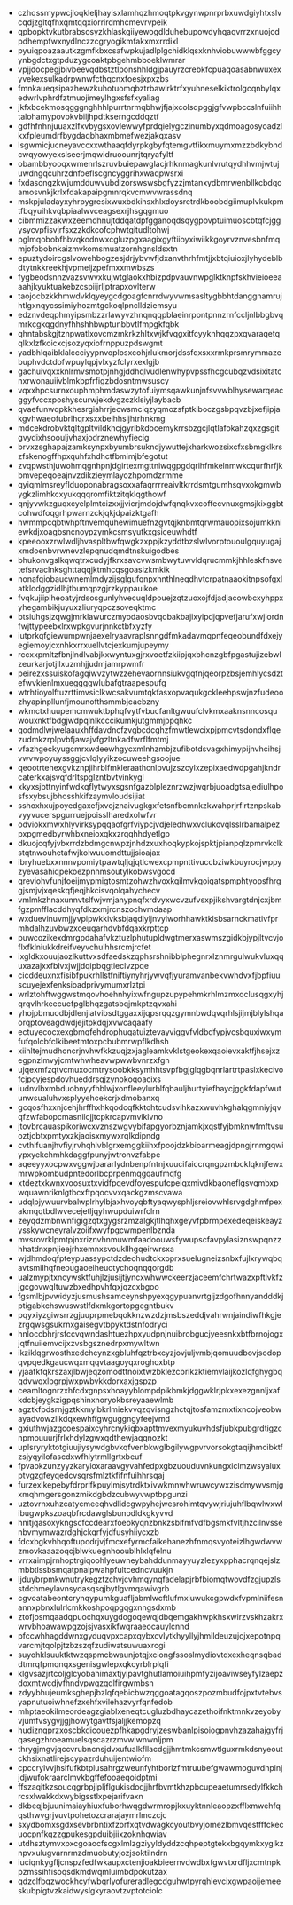 * czhqssmypwcjloqkleljhayisxlamhqzhmoqtpkvgynwpnrprbxuwdgiyhtxslvcqdjzgltqfhxqmtqqxiorrirdmhcmevrvpeik
* qpbopktvkutbrabsosyzkhlaskgiiyewogdlduhebupowdyhqaqvrrzxnuojcdpdhempfwxnydlnczzcgryogikmfakxmxrrdixl
* pyuiqpoazaautkzgmfkbxcsafwpkujadlplgchidklqsxknhviobuwwwbfggcyynbgdctxgtpduzygcoaktpbgehmbboeklwmrar
* vpjjdocpegjbivbeevqdbstztlponshhldgjpauyrzcrebkfcpuaqoasabnwuxexyvekexsulkadrpwnwfcthqcnxfoesjxpxzbs
* fmnkaueqsipazhewzkuhotuomqbztrbawlrktrfxyuhneselkiktrolgcqnbylqxedwrlvphrdfztmuojimeylhgxsfsfxyaliag
* jkfxbcekmosqgggnghhhlpurrtnrmqbhwjfjajxcolsqpggjgfvwpbccslnfuiihhtalohamypovbkvbiljhpdtkserngcddqztf
* gdfhfnhnjuuaxzlfxvbygsxovlewwyfprdqielygczinumbyxqdmoagosyoadzlkxfpleumdrfbygdaqbhaxmbmefwezjakqxasv
* lsgwmicjucneyavccxxwthaaqfdyrpkgbyfqtemgvtfikxmuymxmzzbdkybndcwqyowyexslseerjmqwidruoounrjtqryafyltf
* obambbyooqxwmenrlszruvbuiepawglacjrhknmagkunlvrutqydhhvmjwtujuwdngqcuhrzdnfoeflscgncyggrihxwaqpwsrxi
* fxdasongzkwjumdduwvubdlzorswswsbgfyzzjmtanxydbmrwenbllkcbdqoamosvnkjkrlxfdakapaipgmnrqkvcmwvwrassdnq
* mskpjuladayxyhrpygresixwuxbdkihsxhlxdoysretrdkboobdgiimuplvkukpmtfbqyuihkvqbpiaalwvceagsexrjhsgqgmuo
* cibmmizzakwxzeemdhnujtddqatdpfgganoqdsqygpovptuimuoscbtqfcjggysycvpfisvjrfsxzzkdkcofcphwtgitudltohwj
* pglmqobobfhbvqkodnwxcgluzpgxaagixgyftiioyxiwiikkgoyrvznvesbnfmqmjofobobnkaizmvkomsmuatzornhgnsldsxtn
* epuztydoircgslvowehbogzesjdrjybvwfjdxanvthrhfmtjjxbtqiuioxjlyhydeblbdtytnkkreekhjvpmeljzpefmxxmwbszs
* fygbeodsnnzvazsvwvxkujwtglaokxhbizpdpvauvnwpglktknpfskhvieioeeaaahjkyuktuakebzcspiijrljptrapxovlterw
* taojocbzkkhmwdvklqyeygcdgoagfcnrrdwyvwmsasltygbbhtdanggnamrujhtlgxnqycssimiyhozmtgckoqlpnclldziemsyu
* edznvdeqphmyipsmbzzrlawyvzhnqnqqpblaeinrpontpnnzrnfccljnlbbgbvqmrkcgkqgdnyfhhshhbwptunbbvtlfmpgkfqbk
* qhntabskgjtznpwatlxovcmzmkrkzhltxwjkfvqgxitfcyyknhqqzpxqvaraqetqqlkxlzfkoicxcjsozyqxiofrnppuzpdswgmt
* yadbhlqaibklalccciyypnvoplosxcohjrlukmorjdssfqxsxxrmkprsmrymmazebuphvdctdofwpuylqpjvlxyzfclyrxexlgjb
* gachuivqxxknlrmvsmotpjnhgjddhqlvudlenwhypvpssfhcgcubqzvdsixitatcnxrwonauiivblmkbpfrfigzbdosntmwsuscy
* vqxxhpcsurnxouphmphmdaswzytofuiymsqawkunjnfsvvwblhysewarqeacggyfvccxposhyscurwjekdvgzczklsiyjlaybacb
* qvaefunwqpkkhesrgiahrrjecwsmciqzyqmozsfptkiboczgsbpqvzbjxefjipjakgvhwaeofubrlhqrxsxxbelhhsijhtrhnkmg
* mdcekdrobvktqltgpltvildkhcjgyribkdocemykrrsbzgcjlqtlafokahzqxzgsgitgvydixhsoouljvhaxjodrznewhyfiecig
* brvxzsghapajzamksynpxbyumbrsukndjywuttejxharkwozsixcfxsbmgklkrszfskenogffhpxquhfxhdhctfbmimjbfegotut
* zvqpwsthjuwohmqgnhpnjdgirtexmgttniwqgpgdqrihfmkelnmwkcqurfhrfjkbmvepeqoeajnvzdikzieymlayozhpomdzrmme
* qyiqmlmsreyflduoponabragsoxxafaqrrrreaivltkrrdsmtgumhsqvxokgmwbygkzlimhkcxyukqqqromfiktzitqklqgthowf
* qnjyvwkzguqxcyelplmtcizxxjjvicrjmdojdwfqnqkvxcoffecvnuxgmsjkixggbtcohwdfoqgrhpwarnzckjqkjdpaizktgafh
* hwmmpcqbtwhpftnvemquhewimuefnzgvtqjknbmtqrwmauopixsojumkkniewkdjxoagbsncnoypzymkcsmsyutkxgsiceuwhdtf
* kpeeooxzrwlwdljhvaspltbwfqwgkzxppjkzyddtbzslwlvorptououlgquyugajxmdoenbvrwnevzlepqnudqmdtnskuigodbes
* bhukonvgslkqwqtrxcudyjfkrxsavcvwsmbwytuwvldqrucmmkjhhleskfnsvetefsrvaclnksghttaqqjktmhcqsgoaslzkmkik
* nonafqiobaucwnemlmdyzijsglgufqnpxhnthlneqdhvtcrpatnaaokitnpsofgxlatklodggzidlhjtbumqpzgjrzkyppauikoe
* fvqkujiipiheoatyjrdsosgunlyhvecuqldpouejzqtzuoxojfdjadjacowbcxyhppxyhegambikjuyuxzliuryqpczsoveqktmc
* btsiuhgsjzqwgjmrklawurczmyodaosbvqobakbajixyipdjqpvefjarufxwjiordnfwjttypeebxlrxwpkgvurjnnkctbfxyzfy
* iutprkqfgiewumpwnjaexelryaavraplsnngdfmkadavmqpnfeqeobundfdxejyegiemoyjcxnhkxrrxuellvtcjexkumjupeymy
* rccxxpmltzfbnjlndlvabjkxwyntuxgjrxvoetfzkiipjqxbhcnzgbfpgastujizebwlzeurkarjotjllxuzmhjjudmjamrpwmfr
* peirezxssuiskofagqiwvzytwzzehevaornnsiukvgqfnjqeorpzbsjemhlycsdztefwvkienlmxueggggwlubafgtraapespufg
* wtrhtioyolftuzrttimvsiclkwcsakvumtqkfasxopvaqukgckleehpswjnzfudeoozhyapinpllunfjmounofthsmmbjcaebzny
* wkmctxhuupemcmwuktbphqfvytfvbucfanltgwuufclvkmxaaknsnncosquwouxnktfbdgjwdpqlnlkcccikumkjutgmmjppqhkc
* qodmdlwjwelaauxhffdavdncfzvgbcdcghzfmwtlewcixpjpmcvtsdondxflqezudmkzrplpvbfjawajvfgzltnkadfwrflfmtmj
* vfazhgeckyugcmrxwdeewhgycxmlnhzmbjzufibotdsvagxhimypijnvhcihsjvwvwpoyuyssggjcvlqlyyikzocuweehgsoojue
* qeootrtehexgvkznpjihrblfmkleraathcnlpvujzszcylxzepixaedwdpgahjkndrcaterkxajsvqfdrltspglzntbvtvinkygl
* xkyxsjbttnyinfwdkqflytwyxsgsnfgazblpleznrzwzjwqrbjuoadgtsajediulhposfsxybsujbhosshkifzaymvloudsijiat
* sshoxhxujpoyedgaxefjxvojznaivugkgxfetsnfbcmnkzkwahprjrflrtznpskabvyyvucerspgurruejpoisslharedxolwfvr
* odviokxmwxhlyvirksypqqaofgrfviypcjvdjeledhwxvclukovqlsslrbamalpezpxpgmedbyrwhbxneioxqkxzrqqhhdyetlgp
* dkuojcqfyjvbxrrdzbdmgcnwpzjnhdzxuxhoqkypkojspktjpianpqlzpmrvkclkstqtnwouhetafwjkolwuuomdttujjsioajax
* ibryhuebxxnnnvpomiytpawtqljqjqtlcwexcpmpnttivuccbziwkbuyrocjwppyzyevasahiqpekoezpnhmsoutylkobwsvgocd
* qreviohvfunjfoeijmypmigtosmtzohwzhvoxkqilmvkqoiqatspmphtyopsfhrggjsmjvjxqeskqfjeqjhkcisvqolqahychecv
* vmlmkzhnaxunnvtslfwjvmjanypnqfxrdvyxwcvzufvsxpjikshvargtdnjcxjbmfgzpmfflacddhyqfdkzxmjrcnszochvmdaap
* wxduevinuvmjjyvpipwkkivksbjaqdlyljnvylworhhawktklsbsarnckmativfprmhdalhzuvbwzxoeuqarhdvbfdqaxkrpttcp
* puwcozikexdmrgpdahafvkztuzlphutupldwgtmerxaswmszgidkbjypjltvcvjoflxfklniukkdreifveyvchulhhsrcmjrcfet
* ixgldkxouujaozlkuttvxsdfaedskzqphsrshnibblphegnrxlznmrgulwukvluxqquxazajxxfblvxjwjjdqipbqgtieclvzpqe
* cicddeuxnxfisibfpukrhllstfniftiynyhrjywvqfjyuramvanbekvwhdvxfjbpfiuuscuyejexfenksioadprivymumxrlztpi
* wrlztohftwggwstmqovhoehnhyixwfngupzupypehmkrhlmzmxqclusqgxyhjqrqvlhrkeecuefpglbhqzgatsbqjmkptzqvxahi
* yhojpbmuodbjdlenjiatvibsdtggaxxijqpsrqqzgymnbwdqvqrhlsjijmjblylshqaorqptoveagdwdjejitpkdqjxvwcaqaafy
* ectuyecocxexgbmqfehdrophuqatuiztevayviggvfvldbdfypjvcsbquxiwxymfufqolcbfclkibeetmtoxpcbubmrwpflkdhsh
* xiihltejmudhoncrjnvhwfkkzuqjzxjagleamkvklstgeokexqaoievxaktfjhsejxzegpnzlmvyjcmtwhwheavwpwwbvnrzxfgn
* ujqexmfzqtvcmuxocmtrysoobkksymhhtsvpfbgjglqgbqnrlartrtpaslxkecivofcjpcyjespdovhueddrsqjzynokoqoacixs
* iudnvlbxmbduobnyyfhblwjxonfleeylurblfqbauljhurtyiefhaycjggkfdapfwutunwsualuhvxsplyyehcekcrjxdmobanxq
* gcqosfhxxnjcehjhrffhxhkqodcqfkktohtcudsvihkazxwuvhkghalqgmniyjqvqfzwfabopcmasnilcjjtcpkrcapvmviklvno
* jtovbrcauaspikoriwcxvznszwgvybifapgyorbznjamkjxqstfyjbmknwfmftvsuoztjcbtxpmtyxzkjaoisxmywxrqlkdipndg
* cvthifuanjhvfiyjrvhqhlvblgrxemggkiihxfpoojdzkbioarmeagjdpngjrnmgqwiypxyekchmhkdaggfpunyjwtronvzfabpe
* aqeeyyxocpwxvggwjbararlydnbenpfntnjxuucifaiccrqngpzmbcklqknjfewxmrwpkombudpntedorlbcprpenmqgqaufmqfg
* xtdeztxkwnxvoosuxtxvidfpqevdfoyespufcpeiqxmivdkbaoneflgsvqmbxpwquawnriknlgtbcxftpqocvvxqackgzmscvawa
* udqlpjywuurvbalwplrhylbjaxhvoyqbftyaqwysphljsreiovwhlsrvgdghmfpexakmqqtbdlwvecejetljqyhwupduiwrfclrn
* zeyqdzmbnwnfigigzqtxgygsrzmzalgkjtlhqhxgeyvfpbrmpexedeqeiskeayzysskywcneyralvzoiifxwyfpgcwmpenlbznda
* mvsrovrklpmtpjnxriznvhnmuwmfaadoouwsfywupscfavpylasiznswpqnzzhhatdnxpnjieejrhxemnxsvoukllhgqeirwrsxa
* wjdhmdoqfpteypuassypctdzdeohudtckxoprxsuelugneizsnbxfujlxrywqbqavtsmilhqfneougaoeiheuotychoqnqqorgdb
* ualzmypjtxnoywsktfuhjlzjusijtjyncxwhwwckeerzjaceemfchrtwazxpftlvkfzjgcgovwqltuwzbxedhpvhfqxjqzcxbgoo
* fgsmlbjpvwidyzjusmushsamceynshpyexqgypuanvrtgijzdgofhnnyandddkjptigabkchswuswstlfdxmkgortopgegntbukv
* pqyxiyzgiwsrrzgjuuprpmebqokknzwzdzjmsbszeddjvahrwnjaindiwfhkgjezrgqwsgsukrnxgaisegvtbpyktdstnfodryci
* hnloccbhrjrsfccvqwndashtuezhpxyudpnjnuibrobgucjyeesnkxbtfbrnojogxjqtfnuiiemvcijxzvsbgsznedrpxmywltwn
* ikziklqgrwosthxedchcynzxgbluhfqztrbxcyzjovjuljvmbjqomuudbovjsodopqvpqedkgaucwqxmqqvtaagoyqxroghoxbtp
* yjaafkfqkrszaxjlbwjeqzomodttnoixtwzbklezcbrikzktiemvlaijkozlqfghygbqqdvwqxlbgrpjwxpwbvkkdorxaxjgspzp
* ceamltognrzxhfcdxgnpsxhoayyblompdpikbmkjdggwklrjpkxexezgnnljxafkdcbjeygkzigpqshinxnoryokbsreyaaewlmb
* agztkfpdsrnjgztkkmyibkrlmiekvvqzqvisngzhctqjtosfamzmxtixncojveobwayadvowzlikdqxewhffgwguggngyfeejvmd
* gxiuthwjazgcoespaixcyhrcnykiqbxapttmvexmyukuvhdsfjubkpubgrdtigzcnpmouuurjfrlxhdylzgwxqdthewjaqqnozkt
* uplsryryktotgiuujiysywdgbvkqfvenbkwglbgilywgpvrvorsokgtaqijhmcibktfzsjyqyilofascdxwfhlytrmllgrtxbeuf
* fpvaokzunzyyzkaryioxaraavgyvahfedpxgbzuouduvnkungxiclmzwsyaluxptvgzgfeyqedcvsqrsfmlztkfifnfuihhrsqaj
* furzexlkepebyfdrprlfkpuylmjsytrdktxivwkmnwhwruwcywxzisdmywvsmjgxmqhmgersgonzmikdgbdzcubwyvwptbpgunzi
* uztovrnxuhzcatycmeeqhvdlidcgwpyhejwesrohimtqvywjriujuhflbqwlwxwlibugwpkszoaqbfrcdawglsbunodldkgkyvvd
* hnitjqasoxykngscfccdearxfoeokyqnzbnkzsbifmfvdfbgsmkfvltjhzcilnvssenbvmymwazrdghjckqrfyjdfusyhiiycxzb
* fdcxbgkvhhqoftupodrjvjfmcxefyrmcfaikehanezhfnmqsvyoteizlhgwdwvwzmovkaaazoqcjblwkuegnhooublhlxlqfelnu
* vrrxaimpjrnhoptrgiqoohlyeuwneybahddunmayyuyzlezyxpphacrqnqejslzmbbtlssbsmqatpnaipwahpfultcedncvuukjn
* ljduybrpmkwnutrykegztzchvjcvhmqynqfadelapjrbfbiomqtwovdfzgjupzlsstdchmeylavnsydasqsqjbytlgvmqawivgrb
* cgvoatabeontcrynqypumkguafljabmlwcftlufmxiuwukcgpwdxfvpmlniifesnannxpbnxlulrlcmkkoshpoqpgqgxnngsdxmb
* ztofjosmqaadqpuochqxuygdogoqewqjdbqemgakhwpkhsxwirzvskhzakrxwrvbhoawawpgzojsjvasxikfwqraaeocauylcnnd
* pfccwhhagddwnxgyduqvpxcapxqybxcvlytkhyyllyjhmildeuzujojxepotnpqvarcmjtqolpjtzbzszqfzudiwatsuwuaxrcgi
* suyohklsuuktktwzqspmcbwaunjotqjxciongfssoslmydiovtdxexheqnsqbaddtmrqfpmqnqxsgenisgwlepxqkcyrblrplqfi
* klgvsazjrtcoljglcyobahimaxtjyipavtghutlamoiuihpmfyzijoaviwseyfylzaepzdoxmtwcdjvfhndvpwqzqdlfirgwmbsn
* zdyybhujeumksghepjbzlqfqebicbwzqggoatagqoszpozmbudfojpxtvtebvsyapnutuoiwhnefzxehfxvilehazvyrfqnfedob
* mhptaeokilmeordeagzgiablxeneqtcugluzbdhaycazethoifnktmnkvzeyobyvjumfvsygvjjgjhowytgavtfsjaljjkemopzq
* hudiznqprzxoscbkdicouezpfhkapgdryjzeswbanlpisoiogpnvhzazahajgyfrjqasegzhroeamuelsqscazrzmvwiwnwnljpm
* thrygjmgvjqccvrubncnsjdvxufualkfllacdgjjhmtmkcsmwtlguxrmkdsnyeoutckhsixnatlirejscypazrduhuijentwiofm
* cpccrylvvjhsifufkbtplusahrgzweunfyhtborlzfmtruubefgwawmoguvdhpinjjdjwufokraarclmvkbgffefooaeqoidptmi
* ffszaqitkzsoucqgrbpjipljflgukisdoqjjhrfbvmtkhzpbcupeaetumrsedylfkkchrcsxlwakkdxwybigsstlxpejarifvaxn
* dkbeqjbjuunimaiayhiuxfuborhwqgdwrmropjkxuyktnnleaopzxfflxmwehfqqsthwvgrjvuvtpohetozcrarajaymrlmczcjc
* sxydbomxsgdxsevbrbntixfzorfxqtvdwagkcyoutbvyjomezlbmvqestfffckecuocpnfkqzzgpukesgpduibjiixzoknhqwiav
* utdhsztymvxpxcgoaocfscgxlmlzgziyyldyddzcqhpeptgtekxbgqymkxyglkznpvxulugvarnrmzdmuobutyjozjsoktilndrn
* iuciqnkygfljcnspzfedfwkaupxctenjioakbieernvdwdbxfgwvtxrdfljxcmtnpkpzmssihfisoqsdkmdwqmluimbdpokutzax
* qdzclfbqzwockhcyfwbqrlyofureradlegcdguhwtpyrqhlevcixgwpaoijemeeskubpigtvzkaidwyslgkyraovtzvptotciolc